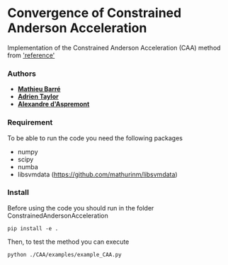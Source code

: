 # Convergence of Constrained Anderson Acceleration

Implementation of the Constrained Anderson Acceleration (CAA) method from ['reference'](https://arxiv.org/abs/2010.15482)

### Authors

- [**Mathieu Barré**](https://mathbarre.github.io/)
- [**Adrien Taylor**](https://www.di.ens.fr/~ataylor/)
- [**Alexandre d'Aspremont**](https://www.di.ens.fr/~aspremon/)

### Requirement

To be able to run the code you need the following packages
- numpy
- scipy
- numba
- libsvmdata (https://github.com/mathurinm/libsvmdata)

### Install
Before using the code you should run in the folder ConstrainedAndersonAcceleration
```console
pip install -e .
```
Then, to test the method you can execute
```console
python ./CAA/examples/example_CAA.py
```
